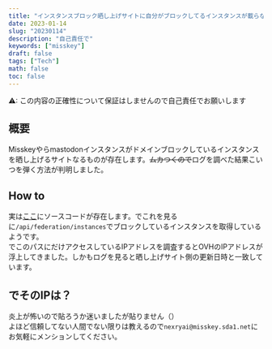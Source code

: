 ```yaml
---
title: "インスタンスブロック晒し上げサイトに自分がブロックしてるインスタンスが載らないようにした話"
date: 2023-01-14
slug: "20230114"
description: "自己責任で"
keywords: ["misskey"]
draft: false
tags: ["Tech"]
math: false
toc: false
---
```


⚠: この内容の正確性について保証はしませんので自己責任でお願いします

## 概要
Misskeyやらmastodonインスタンスがドメインブロックしているインスタンスを晒し上げるサイトなるものが存在します。~~ムカつくので~~ログを調べた結果こいつを弾く方法が判明しました。

## How to
実は[ここ](https://gitgud.io/search?search=%2Fapi%2Ffederation%2Finstances&nav_source=navbar&project_id=19516&search_code=true&repository_ref=master)にソースコードが存在します。でこれを見るに`/api/federation/instances`でブロックしているインスタンスを取得しているようです。  
でこのパスにだけアクセスしているIPアドレスを調査するとOVHのIPアドレスが浮上してきました。しかもログを見ると晒し上げサイト側の更新日時と一致しています。

## でそのIPは？
炎上が怖いので貼ろうか迷いましたが貼りません（）  
よほど信頼してない人間でない限りは教えるので`nexryai@misskey.sda1.net`にお気軽にメンションしてください。

